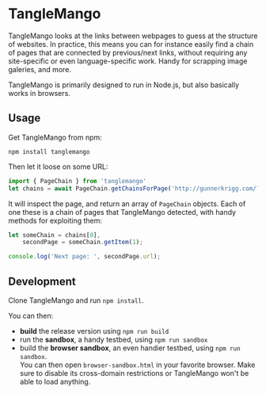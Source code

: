 # TangleMango

TangleMango looks at the links between webpages to guess at the structure of websites. In practice, this means you can for instance easily find a chain of pages that are connected by previous/next links, without requiring any site-specific or even language-specific work. Handy for scrapping image galeries, and more.

TangleMango is primarily designed to run in Node.js, but also basically works in browsers.

## Usage

Get TangleMango from npm:

````
npm install tanglemango
````

Then let it loose on some URL:

````js
import { PageChain } from 'tanglemango'
let chains = await PageChain.getChainsForPage('http://gunnerkrigg.com/?p=1');
````

It will inspect the page, and return an array of `PageChain` objects. Each of one these is a chain of pages that TangleMango detected, with handy methods for exploiting them:

````js
let someChain = chains[0],
	secondPage = someChain.getItem(1);

console.log('Next page: ', secondPage.url);
````

## Development

Clone TangleMango and run `npm install`.

You can then:

- **build** the release version using `npm run build`
- run the **sandbox**, a handy testbed, using `npm run sandbox`
- build the **browser sandbox**, an even handier testbed, using `npm run sandbox`.  
	You can then open `browser-sandbox.html` in your favorite browser. Make sure to disable its cross-domain restrictions or TangleMango won't be able to load anything.
